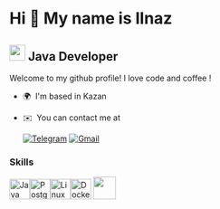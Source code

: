 Hi 👋 My name is Ilnaz
======================

<img src="https://emojis.slackmojis.com/emojis/images/1621024394/39092/cat-roll.gif?1621024394" width="28" />  Java Developer
--------------

Welcome to my github profile! I love code and coffee !
* 🌍  I'm based in Kazan
* ✉️  You can contact me at

  [![Telegram](https://img.shields.io/badge/Telegram-2CA5E0?style=for-the-badge&logo=telegram&logoColor=white)](https://t.me/NYNZE)
  [![Gmail](https://img.shields.io/badge/Gmail-D14836?style=for-the-badge&logo=gmail&logoColor=white)](mailto:cicadalk@gmail.com) 

### Skills


<p align="left">
<a href="https://www.oracle.com/java/" target="_blank" rel="noreferrer"><img src="https://raw.githubusercontent.com/danielcranney/readme-generator/main/public/icons/skills/java-colored.svg" width="36" height="36" alt="Java" /></a><a href="https://www.postgresql.org/" target="_blank" rel="noreferrer"><img src="https://raw.githubusercontent.com/danielcranney/readme-generator/main/public/icons/skills/postgresql-colored.svg" width="36" height="36" alt="PostgreSQL" /></a><a href="https://www.linux.org" target="_blank" rel="noreferrer"><img src="https://raw.githubusercontent.com/danielcranney/readme-generator/main/public/icons/skills/linux-colored.svg" width="36" height="36" alt="Linux" /></a><a href="https://www.docker.com/" target="_blank" rel="noreferrer"><img src="https://raw.githubusercontent.com/danielcranney/readme-generator/main/public/icons/skills/docker-colored.svg" width="36" height="36" alt="Docker" /></a>
<img src="https://raw.githubusercontent.com/innng/innng/master/assets/kyubey.gif" height="40" />   
</p>
